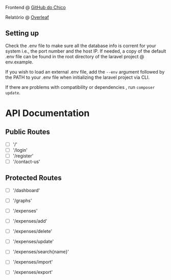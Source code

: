 Frontend @ [GitHub do Chico](https://github.com/RainyPT/WebSpendingFrontend)

Relatório @ [Overleaf](https://www.overleaf.com/read/xdqxzybgvmfc)

## Setting up
Check the .env file to make sure all the database info is corrent for your system i.e., the port number and the host IP. If needed, a copy of the default .env file can be found in the root directory of the laravel project @ env.example.

If you wish to load an external .env file, add the ``--env`` argument followed by the PATH to your .env file when initializing the laravel project via CLI.

If there are problems with compatibility or dependencies , run ``composer update``.

# API Documentation

## Public Routes

- [ ] '/'
- [ ] '/login'
- [ ] '/register'
- [ ] '/contact-us'

## Protected Routes
- [ ]  '/dashboard'
- [ ]  '/graphs'
- [ ]  '/expenses'
- [ ]  '/expenses/add'
- [ ]  '/expenses/delete'
- [ ]  '/expenses/update'
- [ ]  '/expenses/search{name}'
- [ ]  '/expenses/import'
- [ ]  '/expenses/export'

